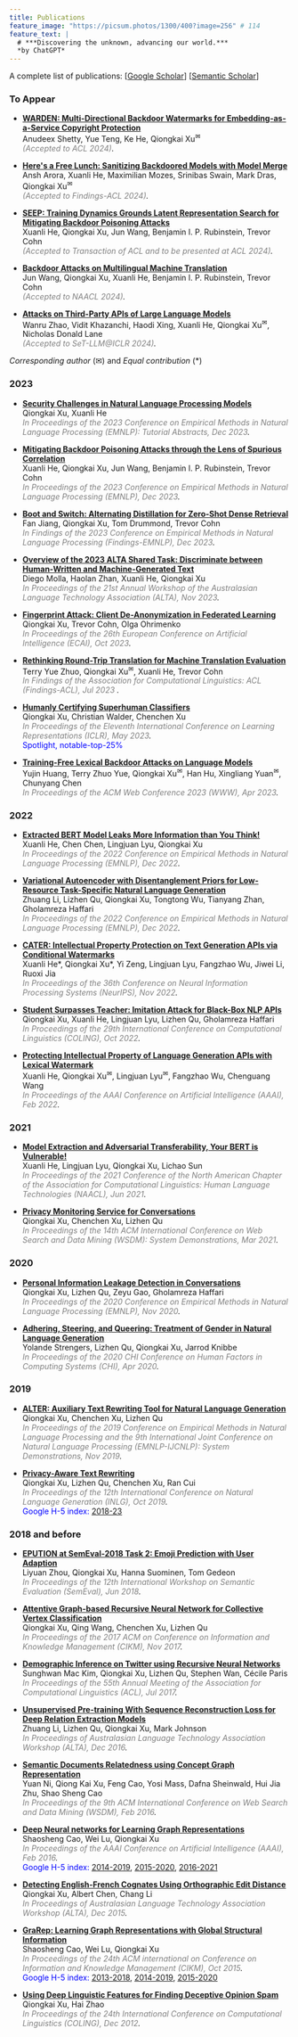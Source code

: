 ```yaml
---
title: Publications
feature_image: "https://picsum.photos/1300/400?image=256" # 114
feature_text: |
  # ***Discovering the unknown, advancing our world.***
  *by ChatGPT*
---
```


A complete list of publications: [[Google Scholar](https://scholar.google.com.au/citations?user=wCer2WUAAAAJ)] [[Semantic Scholar](https://www.semanticscholar.org/author/Qiongkai-Xu/3101288)]

### To Appear
+ [**WARDEN: Multi-Directional Backdoor Watermarks for Embedding-as-a-Service Copyright Protection**](https://arxiv.org/pdf/2403.01472)\
Anudeex Shetty, Yue Teng, Ke He, Qiongkai Xu<sup>&#x2709;</sup>\
*<span style="color:gray">(Accepted to ACL 2024)</span>.*

+ [**Here's a Free Lunch: Sanitizing Backdoored Models with Model Merge**](https://arxiv.org/pdf/2402.19334)\
Ansh Arora, Xuanli He, Maximilian Mozes, Srinibas Swain, Mark Dras, Qiongkai Xu<sup>&#x2709;</sup>\
*<span style="color:gray">(Accepted to Findings-ACL 2024)</span>.*

+ [**SEEP: Training Dynamics Grounds Latent Representation Search for Mitigating Backdoor Poisoning Attacks**](https://arxiv.org/pdf/2405.11575)\
Xuanli He, Qiongkai Xu, Jun Wang, Benjamin I. P. Rubinstein, Trevor Cohn\
*<span style="color:gray">(Accepted to Transaction of ACL and to be presented at ACL 2024)</span>.*


+ [**Backdoor Attacks on Multilingual Machine Translation**](https://arxiv.org/pdf/2404.02393)\
Jun Wang, Qiongkai Xu, Xuanli He, Benjamin I. P. Rubinstein, Trevor Cohn\
*<span style="color:gray">(Accepted to NAACL 2024)</span>.*

+ [**Attacks on Third-Party APIs of Large Language Models**](https://openreview.net/pdf?id=z48GQEpAqH)\
Wanru Zhao, Vidit Khazanchi, Haodi Xing, Xuanli He, Qiongkai Xu<sup>&#x2709;</sup>, Nicholas Donald Lane\
*<span style="color:gray">(Accepted to SeT-LLM@ICLR 2024)</span>.*

*Corresponding author* (&#x2709;) and *Equal contribution* (&ast;)

### 2023

+ [**Security Challenges in Natural Language Processing Models**](https://aclanthology.org/2023.emnlp-tutorial.2/)\
Qiongkai Xu, Xuanli He\
*<span style="color:gray"> In Proceedings of the 2023 Conference on Empirical Methods in Natural Language Processing (EMNLP): Tutorial Abstracts, Dec 2023</span>.*

+ [**Mitigating Backdoor Poisoning Attacks through the Lens of Spurious Correlation**](https://aclanthology.org/2023.emnlp-main.60/)\
Xuanli He, Qiongkai Xu, Jun Wang, Benjamin I. P. Rubinstein, Trevor Cohn\
*<span style="color:gray"> In Proceedings of the 2023 Conference on Empirical Methods in Natural Language Processing (EMNLP), Dec 2023</span>.*

+ [**Boot and Switch: Alternating Distillation for Zero-Shot Dense Retrieval**](https://aclanthology.org/2023.findings-emnlp.65/)\
Fan Jiang, Qiongkai Xu, Tom Drummond, Trevor Cohn\
*<span style="color:gray"> In Findings of the 2023 Conference on Empirical Methods in Natural Language Processing (Findings-EMNLP), Dec 2023</span>.*


+ [**Overview of the 2023 ALTA Shared Task: Discriminate between Human-Written and Machine-Generated Text**](https://alta2023.alta.asn.au/files/st_00.pdf)\
Diego Molla, Haolan Zhan, Xuanli He, Qiongkai Xu\
*<span style="color:gray"> In Proceedings of the 21st Annual Workshop of the Australasian Language Technology Association (ALTA), Nov 2023</span>.*

+ [**Fingerprint Attack: Client De-Anonymization in Federated Learning**](https://arxiv.org/abs/2310.05960)\
Qiongkai Xu, Trevor Cohn, Olga Ohrimenko\
*<span style="color:gray"> In Proceedings of the 26th European Conference on Artificial Intelligence (ECAI), Oct 2023</span>.*

+ [**Rethinking Round-Trip Translation for Machine Translation Evaluation**](https://aclanthology.org/2023.findings-acl.22/)\
Terry Yue Zhuo, Qiongkai Xu<sup>&#x2709;</sup>, Xuanli He, Trevor Cohn\
*<span style="color:gray"> In Findings of the Association for Computational Linguistics: ACL (Findings-ACL), Jul 2023 </span>.*

+ [**Humanly Certifying Superhuman Classifiers**](https://openreview.net/forum?id=X5ZMzRYqUjB)\
Qiongkai Xu, Christian Walder, Chenchen Xu\
*<span style="color:gray"> In Proceedings of the Eleventh International Conference on Learning Representations (ICLR), May 2023</span>.*\
<span style="color:blue">Spotlight, notable-top-25%</span> 

+ [**Training-Free Lexical Backdoor Attacks on Language Models**](https://dl.acm.org/doi/abs/10.1145/3543507.3583348)\
Yujin Huang, Terry Zhuo Yue, Qiongkai Xu<sup>&#x2709;</sup>, Han Hu, Xingliang Yuan<sup>&#x2709;</sup>, Chunyang Chen\
*<span style="color:gray">In Proceedings of the ACM Web Conference 2023 (WWW), Apr 2023</span>.*


### 2022
+ [**Extracted BERT Model Leaks More Information than You Think!**](https://aclanthology.org/2022.emnlp-main.99/)\
Xuanli He, Chen Chen, Lingjuan Lyu, Qiongkai Xu\
*<span style="color:gray">In Proceedings of the 2022 Conference on Empirical Methods in Natural Language Processing (EMNLP), Dec 2022</span>.*

+ [**Variational Autoencoder with Disentanglement Priors for Low-Resource Task-Specific Natural Language Generation**](https://aclanthology.org/2022.emnlp-main.706/)\
Zhuang Li, Lizhen Qu, Qiongkai Xu, Tongtong Wu, Tianyang Zhan, Gholamreza Haffari\
*<span style="color:gray">In Proceedings of the 2022 Conference on Empirical Methods in Natural Language Processing (EMNLP), Dec 2022</span>.*


+ [**CATER: Intellectual Property Protection on Text Generation APIs via Conditional Watermarks**](https://openreview.net/forum?id=L7P3IvsoUXY)\
Xuanli He&ast;, Qiongkai Xu&ast;, Yi Zeng, Lingjuan Lyu, Fangzhao Wu, Jiwei Li, Ruoxi Jia\
*<span style="color:gray">In Proceedings of the 36th Conference on Neural Information Processing Systems (NeurIPS), Nov 2022</span>.*

+ [**Student Surpasses Teacher: Imitation Attack for Black-Box NLP APIs**](https://aclanthology.org/2022.coling-1.251/)\
Qiongkai Xu, Xuanli He, Lingjuan Lyu, Lizhen Qu, Gholamreza Haffari\
*<span style="color:gray">In Proceedings of the 29th International Conference on Computational Linguistics (COLING), Oct 2022</span>.*

+ [**Protecting Intellectual Property of Language Generation APIs with Lexical Watermark**](https://arxiv.org/pdf/2112.02701.pdf)\
Xuanli He, Qiongkai Xu<sup>&#x2709;</sup>, Lingjuan Lyu<sup>&#x2709;</sup>, Fangzhao Wu, Chenguang Wang\
*<span style="color:gray">In Proceedings of the AAAI Conference on Artificial Intelligence (AAAI), Feb 2022</span>.*

### 2021

+ [**Model Extraction and Adversarial Transferability, Your BERT is Vulnerable!**](https://aclanthology.org/2021.naacl-main.161/)\
Xuanli He, Lingjuan Lyu, Qiongkai Xu, Lichao Sun\
*<span style="color:gray">In Proceedings of the 2021 Conference of the North American Chapter of the Association for Computational Linguistics: Human Language Technologies (NAACL), Jun 2021</span>.*

+ [**Privacy Monitoring Service for Conversations**](https://dl.acm.org/doi/abs/10.1145/3437963.3441706)\
Qiongkai Xu, Chenchen Xu, Lizhen Qu\
*<span style="color:gray">In Proceedings of the 14th ACM International Conference on Web Search and Data Mining (WSDM): System Demonstrations, Mar 2021</span>.*

### 2020
+ [**Personal Information Leakage Detection in Conversations**](https://www.aclweb.org/anthology/2020.emnlp-main.532.pdf)\
Qiongkai Xu, Lizhen Qu, Zeyu Gao, Gholamreza Haffari\
*<span style="color:gray">In Proceedings of the 2020 Conference on Empirical Methods in Natural Language Processing (EMNLP), Nov 2020</span>.*

+ [**Adhering, Steering, and Queering: Treatment of Gender in Natural Language Generation**](https://dl.acm.org/doi/abs/10.1145/3313831.3376315)\
Yolande Strengers, Lizhen Qu, Qiongkai Xu, Jarrod Knibbe\
*<span style="color:gray">In Proceedings of the 2020 CHI Conference on Human Factors in Computing Systems (CHI), Apr 2020</span>.*

### 2019

+ [**ALTER: Auxiliary Text Rewriting Tool for Natural Language Generation**](https://aclanthology.org/D19-3003/)\
Qiongkai Xu, Chenchen Xu, Lizhen Qu\
*<span style="color:gray">In Proceedings of the 2019 Conference on Empirical Methods in Natural Language Processing and the 9th International Joint Conference on Natural Language Processing (EMNLP-IJCNLP): System Demonstrations, Nov 2019</span>.*

+ [**Privacy-Aware Text Rewriting**](https://aclanthology.org/W19-8633.pdf)\
Qiongkai Xu, Lizhen Qu, Chenchen Xu, Ran Cui\
*<span style="color:gray">In Proceedings of the 12th International Conference on Natural Language Generation (INLG), Oct 2019</span>.* \
<span style="color:blue">Google H-5 index:</span> [2018-23](https://scholar.google.com/citations?hl=zh-CN&view_op=list_hcore&venue=g-l3y5waBCYJ.2023&vq=eng_computationallinguistics&cstart=20)
<!-- + [**D-PAGE: Diverse Paraphrase Generation**](https://arxiv.org/abs/1808.04364)\
Qiongkai Xu, Juyan Zhang, Lizhen Qu, Lexing Xie, Richard Nock\
*<span style="color:gray">Pre-print, Aug 2018</span>.* -->

### 2018 and before
+ [**EPUTION at SemEval-2018 Task 2: Emoji Prediction with User Adaption**](https://aclanthology.org/S18-1071/)\
Liyuan Zhou, Qiongkai Xu, Hanna Suominen, Tom Gedeon\
*<span style="color:gray">In Proceedings of the 12th International Workshop on Semantic Evaluation (SemEval), Jun 2018</span>.*



+ [**Attentive Graph-based Recursive Neural Network for Collective Vertex Classification**](https://dl.acm.org/doi/abs/10.1145/3132847.3133081)\
Qiongkai Xu, Qing Wang, Chenchen Xu, Lizhen Qu\
*<span style="color:gray">In Proceedings of the 2017 ACM on Conference on Information and Knowledge Management (CIKM), Nov 2017</span>.*


+ [**Demographic Inference on Twitter using Recursive Neural Networks**](https://aclanthology.org/P17-2075/)\
Sunghwan Mac Kim, Qiongkai Xu, Lizhen Qu, Stephen Wan, Cécile Paris\
*<span style="color:gray">In Proceedings of the 55th Annual Meeting of the Association for Computational Linguistics (ACL), Jul 2017</span>.*


+ [**Unsupervised Pre-training With Sequence Reconstruction Loss for Deep Relation Extraction Models**](https://aclanthology.org/U16-1006.pdf)\
Zhuang Li, Lizhen Qu, Qiongkai Xu, Mark Johnson\
*<span style="color:gray">In Proceedings of Australasian Language Technology Association Workshop (ALTA), Dec 2016</span>.*


+ [**Semantic Documents Relatedness using Concept Graph Representation**](https://dl.acm.org/doi/abs/10.1145/2835776.2835801)\
Yuan Ni, Qiong Kai Xu, Feng Cao, Yosi Mass, Dafna Sheinwald, Hui Jia Zhu, Shao Sheng Cao\
*<span style="color:gray">In Proceedings of the 9th ACM International Conference on Web Search and Data Mining (WSDM), Feb 2016</span>.*

+ [**Deep Neural networks for Learning Graph Representations**](https://ojs.aaai.org/index.php/AAAI/article/download/10179/10038)\
Shaosheng Cao, Wei Lu, Qiongkai Xu\
*<span style="color:gray">In Proceedings of the AAAI Conference on Artificial Intelligence (AAAI), Feb 2016</span>.* \
<span style="color:blue">Google H-5 index:</span> [2014-2019](https://scholar.google.com/citations?hl=en&view_op=list_hcore&venue=PV9sQN5dnPsJ.2019&vq=eng_artificialintelligence&cstart=20), [2015-2020](https://scholar.google.com/citations?hl=en&view_op=list_hcore&venue=PV9sQN5dnPsJ.2020&vq=eng_artificialintelligence&cstart=20), [2016-2021](https://scholar.google.com/citations?hl=en&view_op=list_hcore&venue=PV9sQN5dnPsJ.2021&vq=eng_artificialintelligence&cstart=20)


+ [**Detecting English-French Cognates Using Orthographic Edit Distance**](https://aclanthology.org/U15-1020.pdf)\
Qiongkai Xu, Albert Chen, Chang Li\
*<span style="color:gray">In Proceedings of Australasian Language Technology Association Workshop (ALTA), Dec 2015</span>.*


+ [**GraRep: Learning Graph Representations with Global Structural Information**](https://www.researchgate.net/profile/Qiongkai-Xu/publication/301417811_GraRep/links/5847ecdb08ae8e63e633b5f2/GraRep.pdf)\
Shaosheng Cao, Wei Lu, Qiongkai Xu\
*<span style="color:gray">In Proceedings of the 24th ACM international on Conference on Information and Knowledge Management (CIKM), Oct 2015</span>.* \
<span style="color:blue">Google H-5 index:</span> [2013-2018](https://scholar.google.com/citations?hl=en&vq=eng_databasesinformationsystems&view_op=list_hcore&venue=V-IMg2OTpU8J.2018), [2014-2019](https://scholar.google.com/citations?hl=en&vq=eng_databasesinformationsystems&view_op=list_hcore&venue=V-IMg2OTpU8J.2019), [2015-2020](https://scholar.google.com/citations?hl=en&vq=eng_databasesinformationsystems&view_op=list_hcore&venue=V-IMg2OTpU8J.2020)

+ [**Using Deep Linguistic Features for Finding Deceptive Opinion Spam**](https://aclanthology.org/C12-2131.pdf)\
Qiongkai Xu, Hai Zhao\
*<span style="color:gray">In Proceedings of the 24th International Conference on Computational Linguistics (COLING), Dec 2012</span>.*

